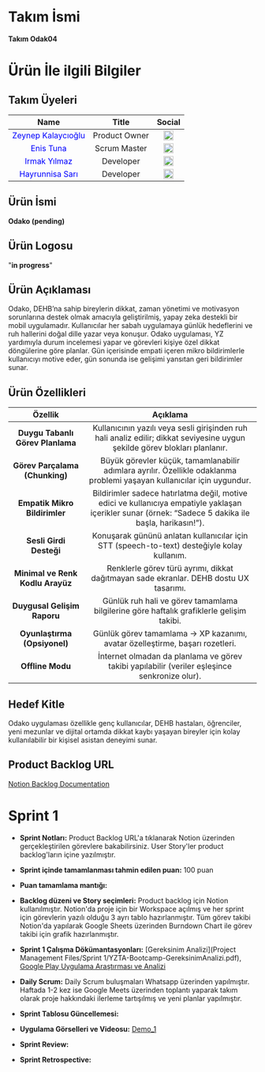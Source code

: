 # Takım İsmi
**Takım Odak04**

# Ürün İle ilgili Bilgiler
## Takım Üyeleri
| Name | Title | Social |
|:-------:| :-----:| :--------:|
| <a href="https://github.com/zeynepkalaycioglu" style="text-decoration:none; color:blue;">Zeynep Kalaycıoğlu</a> | Product Owner | [<img src="https://upload.wikimedia.org/wikipedia/commons/c/ca/LinkedIn_logo_initials.png" alt="LinkedIn" width="20"/>](https://www.linkedin.com/in/zeynep-kalaycioglu/) |
| <a href="https://github.com/zeynepkalaycioglu" style="text-decoration:none; color:blue;">Enis Tuna</a> | Scrum Master | [<img src="https://upload.wikimedia.org/wikipedia/commons/c/ca/LinkedIn_logo_initials.png" alt="LinkedIn" width="20"/>](https://www.linkedin.com/in/enistuna/) |
| <a href="https://github.com/Irmakyil" style="text-decoration:none; color:blue;">Irmak Yılmaz</a> | Developer | [<img src="https://upload.wikimedia.org/wikipedia/commons/c/ca/LinkedIn_logo_initials.png" alt="LinkedIn" width="20"/>](https://www.linkedin.com/in/yilmazirmak/) |
| <a href="https://github.com/hyrs049" style="text-decoration:none; color:blue;">Hayrunnisa Sarı</a> | Developer | [<img src="https://upload.wikimedia.org/wikipedia/commons/c/ca/LinkedIn_logo_initials.png" alt="LinkedIn" width="20"/>](https://www.linkedin.com/in/hayrunnisa-sar%C4%B1-a4a3aa29b?trk=contact-info) |

## Ürün İsmi
**Odako (pending)**

## Ürün Logosu
"**in progress**"

## Ürün Açıklaması
Odako, DEHB’na sahip bireylerin dikkat, zaman yönetimi ve motivasyon sorunlarına destek olmak amacıyla geliştirilmiş, yapay zeka destekli bir mobil uygulamadır. Kullanıcılar her sabah uygulamaya günlük hedeflerini ve ruh hallerini doğal dille yazar veya konuşur. Odako uygulaması, YZ yardımıyla durum incelemesi yapar ve görevleri kişiye özel dikkat döngülerine göre planlar. Gün içerisinde empati içeren mikro bildirimlerle kullanıcıyı motive eder, gün sonunda ise gelişimi yansıtan geri bildirimler sunar.

## Ürün Özellikleri
| Özellik | Açıklama | 
|:-------:| :-----:|
| **Duygu Tabanlı Görev Planlama** | Kullanıcının yazılı veya sesli girişinden ruh hali analiz edilir; dikkat seviyesine uygun şekilde görev blokları planlanır. | 
| **Görev Parçalama (Chunking)** | Büyük görevler küçük, tamamlanabilir adımlara ayrılır. Özellikle odaklanma problemi yaşayan kullanıcılar için uygundur. |
| **Empatik Mikro Bildirimler** | Bildirimler sadece hatırlatma değil, motive edici ve kullanıcıya empatiyle yaklaşan içerikler sunar (örnek: “Sadece 5 dakika ile başla, harikasın!”). |
| **Sesli Girdi Desteği** | Konuşarak gününü anlatan kullanıcılar için STT (speech-to-text) desteğiyle kolay kullanım. |
| **Minimal ve Renk Kodlu Arayüz** | Renklerle görev türü ayrımı, dikkat dağıtmayan sade ekranlar. DEHB dostu UX tasarımı. |
| **Duygusal Gelişim Raporu** | Günlük ruh hali ve görev tamamlama bilgilerine göre haftalık grafiklerle gelişim takibi. |
| **Oyunlaştırma (Opsiyonel)** | Günlük görev tamamlama → XP kazanımı, avatar özelleştirme, başarı rozetleri. |
| **Offline Modu** | İnternet olmadan da planlama ve görev takibi yapılabilir (veriler eşleşince senkronize olur). |

## Hedef Kitle
Odako uygulaması özellikle genç kullanıcılar, DEHB hastaları, öğrenciler, yeni mezunlar ve dijital ortamda dikkat kaybı yaşayan bireyler için kolay kullanılabilir bir kişisel asistan deneyimi sunar.

## Product Backlog URL
[Notion Backlog Documentation](https://www.notion.so/22621a28ee5680bcb8dec59ebcd3ba30?v=22621a28ee56804ea835000cfb89769e&source=copy_link)

# Sprint 1
* **Sprint Notları:** Product Backlog URL'a tıklanarak Notion üzerinden gerçekleştirilen görevlere bakabilirsiniz. User Story'ler product backlog'ların içine yazılmıştır.

* **Sprint içinde tamamlanması tahmin edilen puan:** 100 puan

* **Puan tamamlama mantığı:**

* **Backlog düzeni ve Story seçimleri:** Product backlog için Notion kullanılmıştır. Notion'da proje için bir Workspace açılmış ve her sprint için görevlerin yazılı olduğu 3 ayrı tablo hazırlanmıştır. Tüm görev takibi Notion'da yapılarak Google Sheets üzerinden Burndown Chart ile görev takibi için grafik hazırlanmıştır.

* **Sprint 1 Çalışma Dökümantasyonları:** [Gereksinim Analizi](Project Management Files/Sprint 1/YZTA-Bootcamp-GereksinimAnalizi.pdf), [Google Play Uygulama Araştırması ve Analizi](https://github.com/Irmakyil/YZTA-Bootcamp/blob/main/Project%20Management%20Files/Sprint%201/YZTA-Bootcamp-GooglePlayUygulama%20Ara%C5%9Ft%C4%B1rmas%C4%B1VeAnalizi.pdf)

* **Daily Scrum:** Daily Scrum buluşmaları Whatsapp üzerinden yapılmıştır. Haftada 1-2 kez ise Google Meets üzerinden toplantı yaparak takım olarak proje hakkındaki ilerleme tartışılmış ve yeni planlar yapılmıştır.

* **Sprint Tablosu Güncellemesi:**

* **Uygulama Görselleri ve Videosu:**
[Demo_1](https://github.com/user-attachments/assets/82fc1744-c4d9-43a1-bdd0-8fdcf7ec9b30)

* **Sprint Review:**

* **Sprint Retrospective:**




















